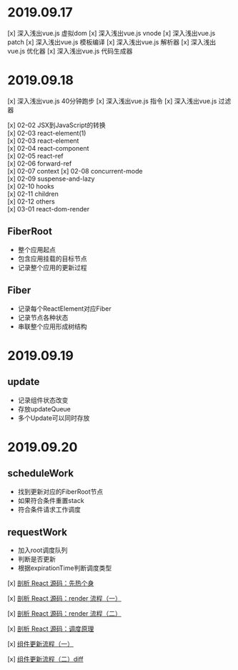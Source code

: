 # 2019.09.17
[x] 深入浅出vue.js 虚拟dom
[x] 深入浅出vue.js vnode
[x] 深入浅出vue.js patch
[x] 深入浅出vue.js 模板编译
[x] 深入浅出vue.js 解析器
[x] 深入浅出vue.js 优化器
[x] 深入浅出vue.js 代码生成器
# 2019.09.18
[x] 深入浅出vue.js 40分钟跑步
[x] 深入浅出vue.js 指令
[x] 深入浅出vue.js 过滤器

[x] 02-02 JSX到JavaScript的转换  
[x] 02-03 react-element(1)  
[x] 02-03 react-element  
[x] 02-04 react-component  
[x] 02-05 react-ref  
[x] 02-06 forward-ref  
[x] 02-07 context
[x] 02-08 concurrent-mode  
[x] 02-09 suspense-and-lazy  
[x] 02-10 hooks  
[x] 02-11 children  
[x] 02-12 others  
[x] 03-01 react-dom-render  

## FiberRoot 
- 整个应用起点
- 包含应用挂载的目标节点
- 记录整个应用的更新过程

## Fiber
- 记录每个ReactElement对应Fiber
- 记录节点各种状态
- 串联整个应用形成树结构

# 2019.09.19
## update
- 记录组件状态改变
- 存放updateQueue
- 多个Update可以同时存放

# 2019.09.20
## scheduleWork
- 找到更新对应的FiberRoot节点
- 如果符合条件重置stack
- 符合条件请求工作调度
## requestWork
- 加入root调度队列
- 判断是否更新
- 根据expirationTime判断调度类型

[x] [剖析 React 源码：先热个身](https://yuchengkai.cn/react/2019-04-24.html#%E6%96%87%E7%AB%A0%E7%9B%B8%E5%85%B3%E8%B5%84%E6%96%99)

[x] [剖析 React 源码：render 流程（一）](https://yuchengkai.cn/react/2019-05-05.html)

[x] [剖析 React 源码：render 流程（二）](https://yuchengkai.cn/react/2019-05-21.html)

[x] [剖析 React 源码：调度原理](https://yuchengkai.cn/react/2019-06-04.html)

[x] [组件更新流程（一）](https://yuchengkai.cn/react/2019-07-29.html#setstate-%E8%83%8C%E5%90%8E%E7%9A%84%E6%89%B9%E9%87%8F%E6%9B%B4%E6%96%B0%E5%A6%82%E4%BD%95%E5%AE%9E%E7%8E%B0)

[x] [组件更新流程（二）diff](https://yuchengkai.cn/react/2019-08-05.html#%E6%96%87%E7%AB%A0%E7%9B%B8%E5%85%B3%E8%B5%84%E6%96%99)
